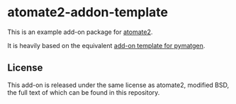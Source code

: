 # atomate2-addon-template

This is an example add-on package for [atomate2](https://github.com/materialsproject/atomate2).

It is heavily based on the equivalent
[add-on template for pymatgen](https://github.com/materialsproject/pymatgen-addon-template).

## License

This add-on is released under the same license as atomate2, modified BSD, the full text of which can be found in this repository.
